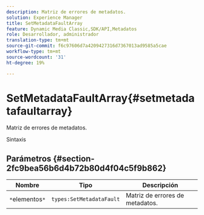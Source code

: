 ```yaml
---
description: Matriz de errores de metadatos.
solution: Experience Manager
title: SetMetadataFaultArray
feature: Dynamic Media Classic,SDK/API,Metadatos
role: Desarrollador, administrador
translation-type: tm+mt
source-git-commit: f6c97606d7a4209427316d7367013ad9585a5cae
workflow-type: tm+mt
source-wordcount: '31'
ht-degree: 19%

---
```



# SetMetadataFaultArray{#setmetadatafaultarray}

Matriz de errores de metadatos.

Sintaxis

## Parámetros {#section-2fc9bea56b6d4b72b80d4f04c5f9b862}

| Nombre | Tipo | Descripción |
|---|---|---|
| `*`elementos`*` | `types:SetMetadataFault` | Matriz de errores de metadatos. |

